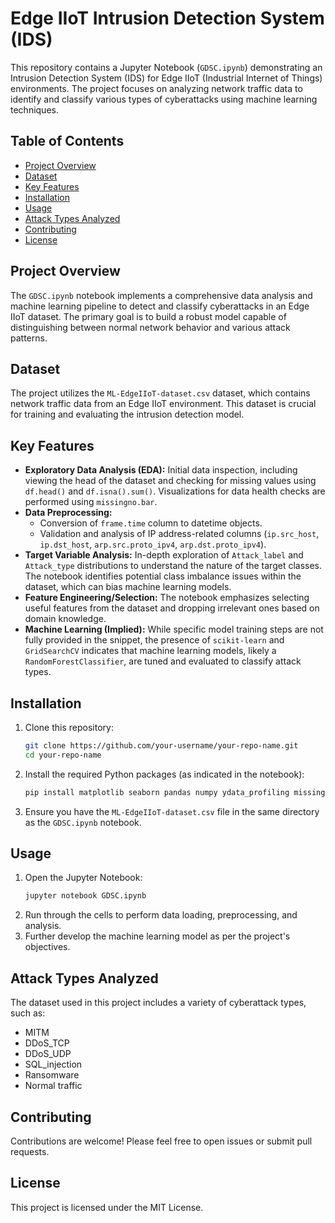 # Edge IIoT Intrusion Detection System (IDS)

This repository contains a Jupyter Notebook (`GDSC.ipynb`) demonstrating an Intrusion Detection System (IDS) for Edge IIoT (Industrial Internet of Things) environments. The project focuses on analyzing network traffic data to identify and classify various types of cyberattacks using machine learning techniques.

## Table of Contents

  - [Project Overview](https://www.google.com/search?q=%23project-overview)
  - [Dataset](https://www.google.com/search?q=%23dataset)
  - [Key Features](https://www.google.com/search?q=%23key-features)
  - [Installation](https://www.google.com/search?q=%23installation)
  - [Usage](https://www.google.com/search?q=%23usage)
  - [Attack Types Analyzed](https://www.google.com/search?q=%23attack-types-analyzed)
  - [Contributing](https://www.google.com/search?q=%23contributing)
  - [License](https://www.google.com/search?q=%23license)

## Project Overview

The `GDSC.ipynb` notebook implements a comprehensive data analysis and machine learning pipeline to detect and classify cyberattacks in an Edge IIoT dataset. The primary goal is to build a robust model capable of distinguishing between normal network behavior and various attack patterns.

## Dataset

The project utilizes the `ML-EdgeIIoT-dataset.csv` dataset, which contains network traffic data from an Edge IIoT environment. This dataset is crucial for training and evaluating the intrusion detection model.

## Key Features

  - **Exploratory Data Analysis (EDA):** Initial data inspection, including viewing the head of the dataset and checking for missing values using `df.head()` and `df.isna().sum()`. Visualizations for data health checks are performed using `missingno.bar`.
  - **Data Preprocessing:**
      * Conversion of `frame.time` column to datetime objects.
      * Validation and analysis of IP address-related columns (`ip.src_host`, `ip.dst_host`, `arp.src.proto_ipv4`, `arp.dst.proto_ipv4`).
  - **Target Variable Analysis:** In-depth exploration of `Attack_label` and `Attack_type` distributions to understand the nature of the target classes. The notebook identifies potential class imbalance issues within the dataset, which can bias machine learning models.
  - **Feature Engineering/Selection:** The notebook emphasizes selecting useful features from the dataset and dropping irrelevant ones based on domain knowledge.
  - **Machine Learning (Implied):** While specific model training steps are not fully provided in the snippet, the presence of `scikit-learn` and `GridSearchCV` indicates that machine learning models, likely a `RandomForestClassifier`, are tuned and evaluated to classify attack types.

## Installation

1.  Clone this repository:
    ```bash
    git clone https://github.com/your-username/your-repo-name.git
    cd your-repo-name
    ```
2.  Install the required Python packages (as indicated in the notebook):
    ```bash
    pip install matplotlib seaborn pandas numpy ydata_profiling missingno scikit-learn imbalanced-learn plotly
    ```
3.  Ensure you have the `ML-EdgeIIoT-dataset.csv` file in the same directory as the `GDSC.ipynb` notebook.

## Usage

1.  Open the Jupyter Notebook:
    ```bash
    jupyter notebook GDSC.ipynb
    ```
2.  Run through the cells to perform data loading, preprocessing, and analysis.
3.  Further develop the machine learning model as per the project's objectives.

## Attack Types Analyzed

The dataset used in this project includes a variety of cyberattack types, such as:

  * MITM
  * DDoS\_TCP
  * DDoS\_UDP
  * SQL\_injection
  * Ransomware
  * Normal traffic

## Contributing

Contributions are welcome\! Please feel free to open issues or submit pull requests.

## License

This project is licensed under the MIT License.
